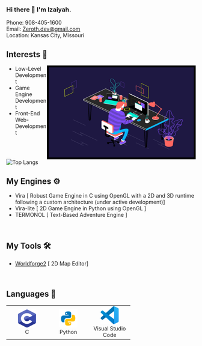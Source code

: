 ### Hi there 👋 I'm Izaiyah.

Phone: 908-405-1600 <br>
Email: Zeroth.dev@gmail.com <br>
Location: Kansas City, Missouri <br>

## Interests 🧠
 <img align="right" alt="GIF" src="assets/coding.gif" width="386" height="240" style="border:5px solid black"/>

- Low-Level Development
- Game Engine Development
- Front-End Web-Development
<br>
<br>

![Top Langs](https://github-readme-stats.vercel.app/api/top-langs/?username=Zero-th&theme=github_dark)

## My Engines ⚙️
- Vira [ Robust Game Engine in C using OpenGL with a 2D and 3D runtime following a custom architecture (under active development)]
- Vira-lite [ 2D Game Engine in Python using OpenGL ]
- TERMONOL [ Text-Based Adventure Engine ]
<br>

## My Tools 🛠️
- [Worldforge2](https://setoyuma.itch.io/worldforge2) [ 2D Map Editor]
<br>

## Languages 🧰
<table>
  <tr>
    <td align="center" width="96">
      <a href="https://en.wikipedia.org/wiki/C_(programming_language)">
        <img src="assets/c.svg" width="48" height="48" alt="C" />
      </a>
      <br>C
    <td align="center" width="96">
      <a href="https://www.python.org">
        <img src="assets/python.svg" width="48" height="48" alt="Python" />
      </a>
      <br>Python
    <td align="center" width="96">
      <a href="https://code.visualstudio.com" >
        <img src="assets/visualstudiocode.svg" width="48" height="48" alt="Visual Stuido Code" />
      </a>
      <br>Visual Studio Code
    </td>
  </tr>
</table>

